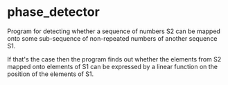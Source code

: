 # phase_detector
Program for detecting whether a sequence of numbers S2 can be mapped onto some sub-sequence of non-repeated numbers of another sequence S1.

If that's the case then the program finds out whether the elements from S2 mapped onto elements of S1 can be expressed
by a linear function on the position of the elements of S1. 
